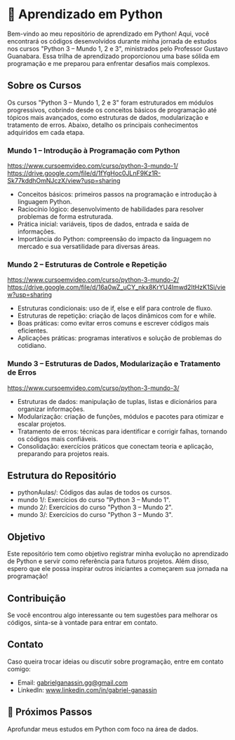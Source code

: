 # 🐍 Aprendizado em Python
Bem-vindo ao meu repositório de aprendizado em Python! 
Aqui, você encontrará os códigos desenvolvidos durante minha jornada de estudos nos cursos "Python 3 – Mundo 1, 2 e 3", ministrados pelo Professor Gustavo Guanabara. Essa trilha de aprendizado proporcionou uma base sólida em programação e me preparou para enfrentar desafios mais complexos.

## Sobre os Cursos
Os cursos "Python 3 – Mundo 1, 2 e 3" foram estruturados em módulos progressivos, cobrindo desde os conceitos básicos de programação até tópicos mais avançados, como estruturas de dados, modularização e tratamento de erros. Abaixo, detalho os principais conhecimentos adquiridos em cada etapa.

### Mundo 1 – Introdução à Programação com Python
https://www.cursoemvideo.com/curso/python-3-mundo-1/
https://drive.google.com/file/d/1fYgHoc0JLnF9Kz1R-Sk77kddhOmNJczX/view?usp=sharing
* Conceitos básicos: primeiros passos na programação e introdução à linguagem Python.
* Raciocínio lógico: desenvolvimento de habilidades para resolver problemas de forma estruturada.
* Prática inicial: variáveis, tipos de dados, entrada e saída de informações.
* Importância do Python: compreensão do impacto da linguagem no mercado e sua versatilidade para diversas áreas.
### Mundo 2 – Estruturas de Controle e Repetição
https://www.cursoemvideo.com/curso/python-3-mundo-2/
https://drive.google.com/file/d/16a0wZ_uCY_nkx8KrYU4Imwd2ItHzK1Si/view?usp=sharing
* Estruturas condicionais: uso de if, else e elif para controle de fluxo.
* Estruturas de repetição: criação de laços dinâmicos com for e while.
* Boas práticas: como evitar erros comuns e escrever códigos mais eficientes.
* Aplicações práticas: programas interativos e solução de problemas do cotidiano.
### Mundo 3 – Estruturas de Dados, Modularização e Tratamento de Erros
https://www.cursoemvideo.com/curso/python-3-mundo-3/
* Estruturas de dados: manipulação de tuplas, listas e dicionários para organizar informações.
* Modularização: criação de funções, módulos e pacotes para otimizar e escalar projetos.
* Tratamento de erros: técnicas para identificar e corrigir falhas, tornando os códigos mais confiáveis.
* Consolidação: exercícios práticos que conectam teoria e aplicação, preparando para projetos reais.

## Estrutura do Repositório
* pythonAulas/: Códigos das aulas de todos os cursos.
* mundo 1/: Exercícios do curso "Python 3 – Mundo 1".
* mundo 2/: Exercícios do curso "Python 3 – Mundo 2".
* mundo 3/: Exercícios do curso "Python 3 – Mundo 3".

## Objetivo
Este repositório tem como objetivo registrar minha evolução no aprendizado de Python e servir como referência para futuros projetos. Além disso, espero que ele possa inspirar outros iniciantes a começarem sua jornada na programação!

## Contribuição
Se você encontrou algo interessante ou tem sugestões para melhorar os códigos, sinta-se à vontade para entrar em contato.

## Contato
Caso queira trocar ideias ou discutir sobre programação, entre em contato comigo:
* Email: gabrielganassin.gg@gmail.com
* LinkedIn: www.linkedin.com/in/gabriel-ganassin

## 🚀 Próximos Passos
Aprofundar meus estudos em Python com foco na área de dados.
